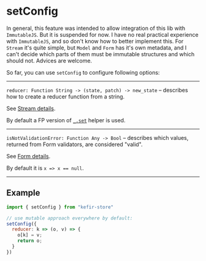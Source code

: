 # setConfig

In general, this feature was intended to allow integration of this lib with `ImmutableJS`. But it is suspended for now. I have no real practical experience with `ImmutableJS`, and so don't know how to better implement this. For `Stream` it's quite simple, but `Model` and `Form` has it's own metadata, and I can't decide which parts of them must be immutable structures and which should not. Advices are welcome.
 
So far, you can use `setConfig` to configure following options:

---

`reducer: Function String -> (state, patch) -> new_state` – describes how to create a reducer function from a string. 

See [Stream details](/docs/Stream.md#reducer).

By default a FP version of [`_.set`](https://lodash.com/docs/4.17.4#set) helper is used.

---

`isNotValidationError: Function Any -> Bool` – describes which values, returned from Form validators, are considered "valid". 

See [Form details](/docs/Form.md#validator-function).

By default it is `x => x == null`.

---

## Example

```js
import { setConfig } from "kefir-store"

// use mutable approach everywhere by default:
setConfig({
  reducer: k => (o, v) => {
    o[k] = v;
    return o;
  }
})
```
